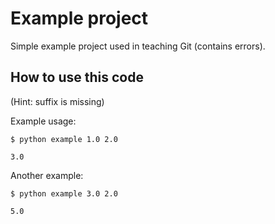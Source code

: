 

# Example project

Simple example project used in teaching Git (contains errors).


## How to use this code

(Hint: suffix is missing)

Example usage:
```shell
$ python example 1.0 2.0

3.0
```

Another example:
```shell
$ python example 3.0 2.0

5.0
```
